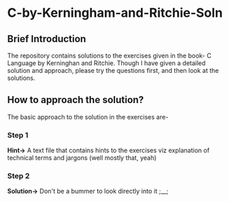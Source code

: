 # C-by-Kerningham-and-Ritchie-Soln
## Brief Introduction
The repository contains solutions to the exercises given in the book- C Language by Kerninghan and Ritchie. Though I have given a detailed solution and approach, please try the questions first, and then look at the solutions.
## How to approach the solution?
The basic approach to the solution in the exercises are-
### Step 1</br> 
**Hint->** A text file that contains hints to the exercises viz explanation of technical terms and jargons (well mostly that, yeah)
### Step 2</br> 
**Solution->** Don't be a bummer to look directly into it ;__;
